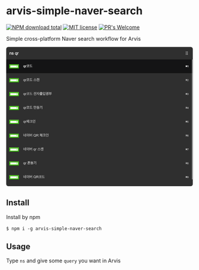 # arvis-simple-naver-search
[![NPM download total](https://img.shields.io/npm/dt/arvis-simple-naver-search)](http://badge.fury.io/js/arvis-simple-naver-search)
[![MIT license](https://img.shields.io/badge/License-MIT-blue.svg)](https://lbesson.mit-license.org/)
[![PR's Welcome](https://img.shields.io/badge/PRs-welcome-brightgreen.svg?style=flat)](http://makeapullrequest.com)

Simple cross-platform Naver search workflow for Arvis

![](./demo.png)

## Install

Install by npm

```
$ npm i -g arvis-simple-naver-search
```

## Usage

Type `ns` and give some `query` you want in Arvis